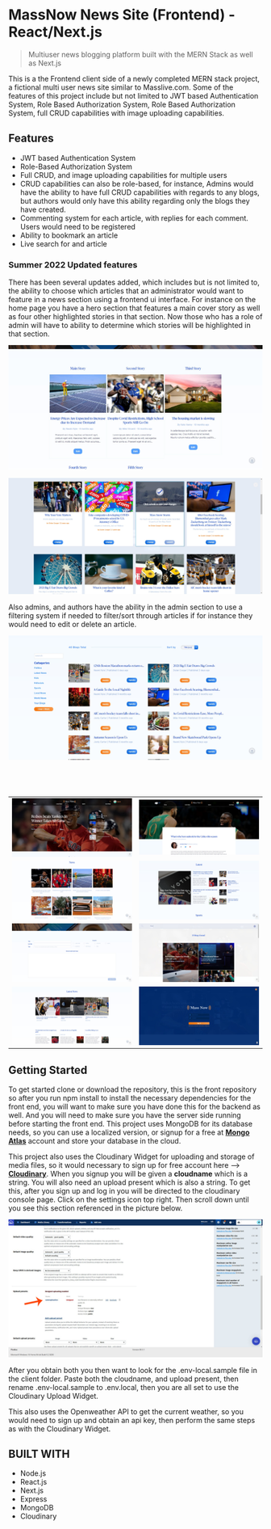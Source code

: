 
# MassNow News Site (Frontend) - React/Next.js
> Multiuser news blogging platform built with the MERN Stack as well as Next.js

This is a the Frontend client side of a newly completed MERN stack project, a fictional multi user news site similar to Masslive.com. Some of the features of this project include but not limited to JWT based Authentication System, Role Based Authorization System, Role Based Authorization System, full CRUD capabilities with image uploading capabilities. 

## Features

- JWT based Authentication System
- Role-Based Authorization System
- Full CRUD, and image uploading capabilities for multiple users
- CRUD capabilities can also be role-based, for instance, Admins would have the ability to have full CRUD capabilities with regards to any blogs, but authors would only have this ability regarding only the blogs they have created.
- Commenting system for each article, with replies for each comment. Users would need to be registered
- Ability to bookmark an article
- Live search for and article


### Summer 2022 Updated features

There has been several updates added, which includes but is not limited to, the ability to choose which articles that an administrator would want to feature in a news section using a frontend ui interface. For instance on the home page you have a hero section that features a main cover story as well as four other highlighted stories in that section. Now those who has a role of admin will have to ability to determine which stories will be highlighted in that section.

![Top News Section](/screenshots/edit-topnews-section.jpg)

![Selected Story](/screenshots/slected-story.jpg)

Also admins, and authors have the ability in the admin section to use a filtering system if needed to filter/sort through articles if for instance they would need to edit or delete an article.

![Selected Story](/screenshots/filters.jfif)

<br>


#

<!-- Tables -->
|      |         |
| -------- | -------------- |
| ![Markdown Logo](/scrnshots/5591df02-df78-4383-b69c-92ba64cfda80.jpg)| ![Markdown Logo](/scrnshots/2e6eb567-196a-485b-b9e6-cf376c3f02ad.jpg)|
| ![Markdown Logo](/scrnshots/4a846e70-91c0-4efd-894d-b017598a69ef.jpg)| ![Markdown Logo](/scrnshots/dcf264c1-387c-4cf3-a297-315ddb59535d.jpg)|
| ![Markdown Logo](/scrnshots/85774e09-7965-4007-b415-6053a71c1bc6.jpg)| ![Markdown Logo](/scrnshots/b69ac430-b498-46df-9bd3-9a9f265dc2e1.jpg)|
| ![Markdown Logo](/scrnshots/eb285416-6e1c-4c22-b8bb-27f73b9263e9.jpg)| ![Markdown Logo](/scrnshots/5312f5c8-a87f-4336-8c40-25d2d203c3c1.jpg)|



## Getting Started

To get started clone or download the repository, this is the front repository so after you run npm install to install the necessary dependencies for the front end, you will want to make sure you have done this for the backend as well. And you will need to make sure you have the server side running before starting the front end. This project uses MongoDB for its database needs, so you can use a localized version, or signup for a free at **[Mongo Atlas](https://www.mongodb.com/ "MongoDB")** account and store your database in the cloud. 

This project also uses the Cloudinary Widget for uploading and storage of media files, so it would necessary to sign up for free account here --> **[Cloudinary](https://cloudinary.com/users/register/free/ "Cloudinary")**. When you signup you will be given a **cloudname** which is a string. You will also need an upload present which is also a string. To get this, after you sign up and log in you will be directed to the cloudinary console page. Click on the settings icon top right. Then scroll down until you see this section referenced in the picture
below.

![alt text](/scrnshots/cloudinary-console.jpg)

After you obtain both you then want to look for the .env-local.sample file in the client folder. Paste both the cloudname, and upload present, then rename .env-local.sample to .env.local, then you are all set to use the Cloudinary Upload Widget.

This also uses the Openweather API to  get the current weather, so you would need to sign up
and obtain an api key, then perform the same steps as with the Cloudinary Widget.

## BUILT WITH
* Node.js
* React.js
* Next.js
* Express
* MongoDB
* Cloudinary
